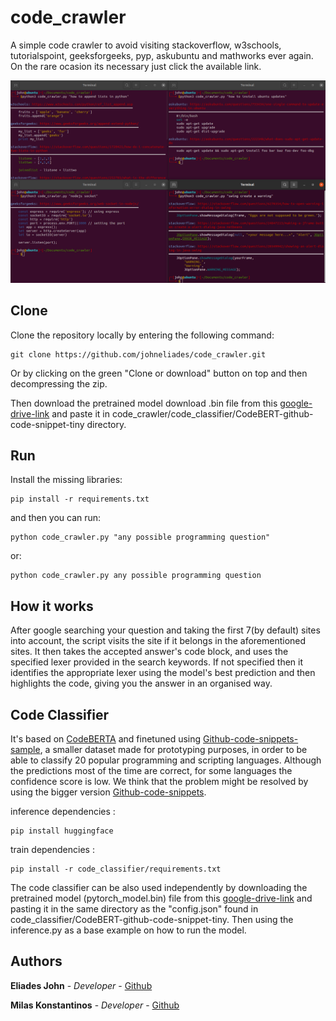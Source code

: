 # code_crawler

A simple code crawler to avoid visiting stackoverflow, w3schools, tutorialspoint, 
geeksforgeeks, pyp, askubuntu and mathworks ever again. On the rare ocasion its 
necessary just click the available link.
					
![Image of crawler](https://github.com/johneliades/code_crawler/blob/main/preview.png)

## Clone

Clone the repository locally by entering the following command:
```
git clone https://github.com/johneliades/code_crawler.git
```
Or by clicking on the green "Clone or download" button on top and then 
decompressing the zip.

Then download the pretrained model download .bin file from this 
[google-drive-link](https://drive.google.com/file/d/1VxrJ8zUZuNA-ojTA-z1FQuvPseqYQOJE/view?usp=share_link) 
and paste it in code_crawler/code_classifier/CodeBERT-github-code-snippet-tiny directory.

## Run

Install the missing libraries:

```
pip install -r requirements.txt
```

and then you can run:

```
python code_crawler.py "any possible programming question"
```

or:

```
python code_crawler.py any possible programming question
```

## How it works

After google searching your question and taking the first 7(by default) sites 
into account, the script visits the site if it belongs in the aforementioned 
sites. It then takes the accepted answer's code block, and uses the specified 
lexer provided in the search keywords. If not specified then it identifies the 
appropriate lexer using the model's best prediction and then highlights the 
code, giving you the answer in an organised way.

## Code Classifier

It's based on [CodeBERTA](https://huggingface.co/huggingface/CodeBERTa-language-id) 
and finetuned using [Github-code-snippets-sample](https://www.kaggle.com/datasets/simiotic/github-code-snippets-development-sample?datasetId=1198320), a smaller dataset made for 
prototyping purposes, in order to be able to classify 20 popular programming and 
scripting languages. Although the predictions most of the time are correct, for some 
languages the confidence score is low. We think that the problem might be resolved by 
using the bigger version [Github-code-snippets](https://www.kaggle.com/datasets/simiotic/github-code-snippets). 

inference dependencies : 
```
pip install huggingface
```
train dependencies : 
```
pip install -r code_classifier/requirements.txt
```
The code classifier can be also used independently by downloading the pretrained model 
(pytorch_model.bin) file from this [google-drive-link](https://drive.google.com/file/d/1VxrJ8zUZuNA-ojTA-z1FQuvPseqYQOJE/view?usp=share_link) and pasting it in the same directory 
as the "config.json" found in code_classifier/CodeBERT-github-code-snippet-tiny. Then using 
the inference.py as a base example on how to run the model.

## Authors

**Eliades John** - *Developer* - [Github](https://github.com/johneliades)

**Milas Konstantinos** - *Developer* - [Github](https://github.com/kmilas)

